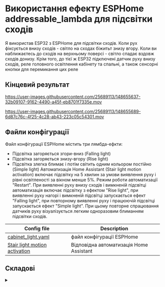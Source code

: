 # Використання ефекту ESPHome addressable_lambda для підсвітки сходів
Я використав ESP32 з ESPHome для підсвітки сходів. Коли рух фіксується внизу сходів - світло на сходах біжитьт знизу вгору. 
Коли ви наближаєтесь до сходів на верхньому поверсі - світло спадає вздовж сходів донизу. 
Крім того, до тієї ж ESP32 підключені датчик руху внизу сходів, реле головного освітлення кабінету та спальні, а також сенсорні кнопки для перемикання
цих реле

## Кінцевий результат

https://user-images.githubusercontent.com/25689113/148655637-32b09107-9162-4490-a45f-eb8701f7335e.mov

https://user-images.githubusercontent.com/25689113/148655689-6d87c76c-4f25-4c28-ab43-223c05c54301.mov

## Файли конфігурації

Файл конфігурації ESPHome містить три лямбда-ефкти:
 - Підсвітка загоряється згори-вниз (Falling light)
 - Підсвітка загоряється знизу-вгору (Rise light)
 - Підсвітка злегка блимає і потім світить одним кольором постійно (Simple light)
Автоматизація Home Assistant (Stair light motion activation) включає підсвітку на 5 хвилин за умови виявлення руху і рівні освітленості за вікном менше
5%. Режим роботи автоматизації "Restart". При виявленні руху внизу сходів і вимкненій підсвітці автоматизація включає підсвітку з ефектом "Rise light", 
при виявленні руху нагорі і вимкненій підсвітці запускається ефект "Falling light", при повторному виявленні руху і працюючій підсвітці запускається
ефект "Simple light". При цьому повторне спрацювання датчиків руху візуалізується легким одноразовим блиманням підсвітки сходів.

Config file            |  Description
-------------------------|-------------------------
[cabinet_light.yaml](https://github.com/AndreiRadchenko/ESPHome/blob/main/addressable_lambda/cabinet-light.yaml) | файл конфігурації ESPHome            
[Stair light motion activation](https://github.com/AndreiRadchenko/ESPHome/blob/main/addressable_lambda/automation.yaml)  |  Відповідна автоматизація Home Assistant

## Складові
<details><summary> </summary>

Плата ESP board and sensors that i'm used in project.

Parts           |  Description
-------------------------|-------------------------
![](https://user-images.githubusercontent.com/25689113/148658704-cd28fc58-16d5-4422-8831-bf5fc5abab7b.png) | ESP32 dev board pinout           |  
![](https://user-images.githubusercontent.com/25689113/148659048-fd9e5a80-87e2-4306-9672-d50ae9beef7d.jpg)  |  [Sonoff motion (PIR) Sonoff SNZB-03](https://smartlight.me/smart-home-devices/zigbee-devices/pir_sensor_sonoff_snzb-03)

</details>
